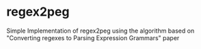 # regex2peg
Simple Implementation of regex2peg using the algorithm based on "Converting regexes to Parsing Expression Grammars" paper

